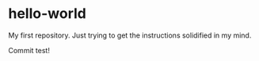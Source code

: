 # hello-world
My first repository.  Just trying to get the instructions solidified in my mind.

Commit test!
